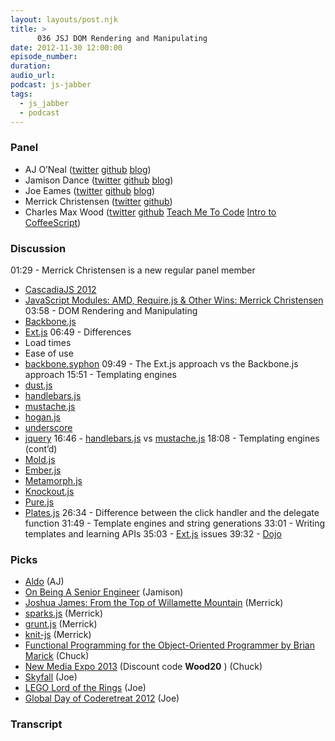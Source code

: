 ```yaml
---
layout: layouts/post.njk
title: >
      036 JSJ DOM Rendering and Manipulating
date: 2012-11-30 12:00:00
episode_number: 
duration: 
audio_url: 
podcast: js-jabber
tags: 
  - js_jabber
  - podcast
---
```


### Panel

- AJ O’Neal ([twitter](https://twitter.com/coolaj86)&nbsp;[github](https://github.com/coolaj86/)&nbsp;[blog](http://coolaj86.info/))
- Jamison Dance ([twitter](http://twitter.com/jergason)&nbsp;[github](https://github.com/jergason)&nbsp;[blog](http://jamisondance.com/))
- Joe Eames ([twitter](http://twitter.com/josepheames)&nbsp;[github](https://github.com/joeeames)&nbsp;[blog](http://www.testdrivenjs.com/))
- Merrick Christensen ([twitter](https://twitter.com/iammerrick) [github](https://github.com/iammerrick))
- Charles Max Wood ([twitter](http://twitter.com/cmaxw)&nbsp;[github](https://github.com/cmaxw)&nbsp;[Teach Me To Code](http://teachmetocode.com/)&nbsp;[Intro to CoffeeScript](http://introtocoffeescript.eventbrite.com/))

### Discussion
01:29 - Merrick Christensen is a new regular panel member
- [CascadiaJS 2012](http://cascadiajs.com/)
- [JavaScript Modules: AMD, Require.js & Other Wins: Merrick Christensen](http://www.youtube.com/watch?v=2iAmsqqhhoA)
03:58 - DOM Rendering and Manipulating
- [Backbone.js](http://backbonejs.org/)
- [Ext.js](http://www.sencha.com/products/extjs)
06:49 - Differences
- Load times
- Ease of use
- [backbone.syphon](https://github.com/derickbailey/backbone.syphon/)
09:49 - The Ext.js approach vs the Backbone.js approach 15:51 - Templating engines
- [dust.js](https://github.com/stanislavfeldman/dust.js)
- [handlebars.js](https://github.com/wycats/handlebars.js)
- [mustache.js](https://github.com/janl/mustache.js)
- [hogan.js](https://github.com/twitter/hogan.js)
- [underscore](https://github.com/documentcloud/underscore)
- [jquery](https://github.com/jquery/jquery)
16:46 - [handlebars.js](https://github.com/wycats/handlebars.js) vs [mustache.js](https://github.com/janl/mustache.js) 18:08 - Templating engines (cont’d)
- [Mold.js](https://github.com/idottv/Mold)
- [Ember.js](https://github.com/emberjs/ember.js)
- [Metamorph.js](https://github.com/tomhuda/metamorph.js)
- [Knockout.js](https://github.com/ifandelse/Knockout.js-External-Template-Engine)
- [Pure.js](http://beebole.com/pure/)
- [Plates.js](https://github.com/flatiron/plates)
26:34 - Difference between the click handler and the delegate function 31:49 - Template engines and string generations 33:01 - Writing templates and learning APIs 35:03 - [Ext.js](http://ext.js/) issues 39:32 - [Dojo](http://dojotoolkit.org/)
### Picks

- [Aldo](http://www.aldoshoes.com/) (AJ)
- [On Being A Senior Engineer](http://www.kitchensoap.com/2012/10/25/on-being-a-senior-engineer/) (Jamison)
- [Joshua James: From the Top of Willamette Mountain](http://www.amazon.com/gp/product/B009MP4LU4/ref=as_li_qf_sp_asin_il_tl?ie=UTF8&camp=1789&creative=9325&creativeASIN=B009MP4LU4&linkCode=as2&tag=chamaxwoo-20) (Merrick)
- [sparks.js](https://github.com/zz85/sparks.js/) (Merrick)
- [grunt.js](https://github.com/gruntjs/grunt) (Merrick)
- [knit-js](https://github.com/sconover/knit-js) (Merrick)
- [Functional Programming for the Object-Oriented Programmer by Brian Marick](https://leanpub.com/fp-oo) (Chuck)
- [New Media Expo 2013](http://nmxlive.com/2013-lv/) (Discount code **Wood20** ) (Chuck)
- [Skyfall](http://www.skyfall-movie.com/site/) (Joe)
- [LEGO Lord of the Rings](http://www.amazon.com/gp/product/B0088MVOES/ref=as_li_qf_sp_asin_il_tl?ie=UTF8&camp=1789&creative=9325&creativeASIN=B0088MVOES&linkCode=as2&tag=chamaxwoo-20) (Joe)
- [Global Day of Coderetreat 2012](http://coderetreat.org/) (Joe)


### Transcript


